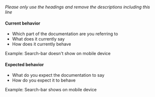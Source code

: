 *Please only use the headings and remove the descriptions including this line*
#### Current behavior

* Which part of the documentation are you referring to
* What does it currently say
* How does it currently behave

Example:
Search-bar doesn't show on mobile device

#### Expected behavior

* What do you expect the documentation to say
* How do you expect it to behave

Example:
Search-bar shows on mobile device
